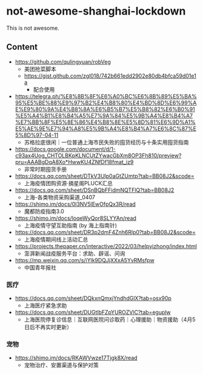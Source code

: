 # not-awesome-shanghai-lockdown
This is not awesome. 

## Content

- https://github.com/qulingyuan/robVeg
  - 美团抢菜脚本
  - https://gist.github.com/zgl018/742b661edd2902e80db4bfca59d01e1a
    - 配合使用
- https://telegra.ph/%E8%8B%8F%E6%A0%BC%E6%8B%89%E5%BA%95%E5%BE%88%E9%97%B2%E4%B8%80%E4%BD%8D%E6%99%AE%E9%80%9A%E4%B8%8A%E6%B5%B7%E5%B8%82%E6%B0%91%E5%A4%B1%E8%B4%A5%E7%9A%84%E5%9B%A4%E8%B4%A7%E7%BB%8F%E5%8E%86%E4%B8%8E%E5%8D%81%E6%9D%A1%E5%AE%9E%E7%94%A8%E5%9B%A4%E8%B4%A7%E6%8C%87%E5%8D%97-04-11
  - 苏格拉底很闲｜一位普通上海市民失败的囤货经历与十条实用囤货指南
- https://docs.google.com/document/d/1-c93ax4Uog_CHTOLBKpKLNCUtZYwacGbXm8OP3Fh810/preview?pru=AAABgDqA8Xo*HwwKU4ZNfDf18fmat_iz9
  - 非常时期囤货手册
- https://docs.qq.com/sheet/DTkV3Ulp0aGtZUmtp?tab=BB08J2&scode=
  - 上海疫情团购资源·摘星阁PLUCK汇总
- https://docs.qq.com/sheet/DSnBQbFFidmNQTFlQ?tab=BB08J2
  - 上海-各类物资采购渠道_0407
- https://shimo.im/docs/0l3NV5lEwOfpQx3R/read
  - 魔都防疫指南3.0
- https://shimo.im/docs/loqeWyQor8SLYYAn/read
  - 上海疫情守望互助指南 (by 海上指南针)
- https://docs.qq.com/sheet/DR3p2dmF4Znh6Rlp0?tab=BB08J2&scode=
  - 上海疫情期间线上活动汇总
- https://projects.thepaper.cn/interactive/2022/03/helpyizhong/index.html
  - 澎湃新闻战疫服务平台：求助、辟谣、问询
- https://mp.weixin.qq.com/s/iYlk9DQJjXXxA5YvRMsfpw
  - 中国青年报社


### 医疗

- https://docs.qq.com/sheet/DQkxnQmxjYndhdGlX?tab=osx90p
  - 上海医疗紧急求助
- https://docs.qq.com/sheet/DUGtlbFZpYUROZVlC?tab=eguplw
  - 上海医院停复诊信息｜互联网医院问诊取药｜心理援助｜物资援助（4月5日后不再实时更新）

### 宠物

- https://shimo.im/docs/RKAWVwze17Tjgk8X/read
  - 宠物治疗、安置渠道与保护对策
